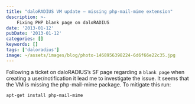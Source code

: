 ```yaml
---
title: "daloRADIUS VM update – missing php-mail-mime extension"
description: >-
    Fixing PHP blank page on daloRADIUS
date: '2013-01-12'
pubDate: '2013-01-12'
categories: []
keywords: []
tags: ['daloradius']
image: ~/assets/images/blog/photo-1468956398224-6d6f66e22c35.jpg
---
```


Following a ticket on daloRADIUS’s SF page regarding a `blank page` when creating a user/notification it lead me to investigate the issue. It seems that the VM is missing the php-mail-mime package. To mitigate this run:

```
apt-get install php-mail-mime
```